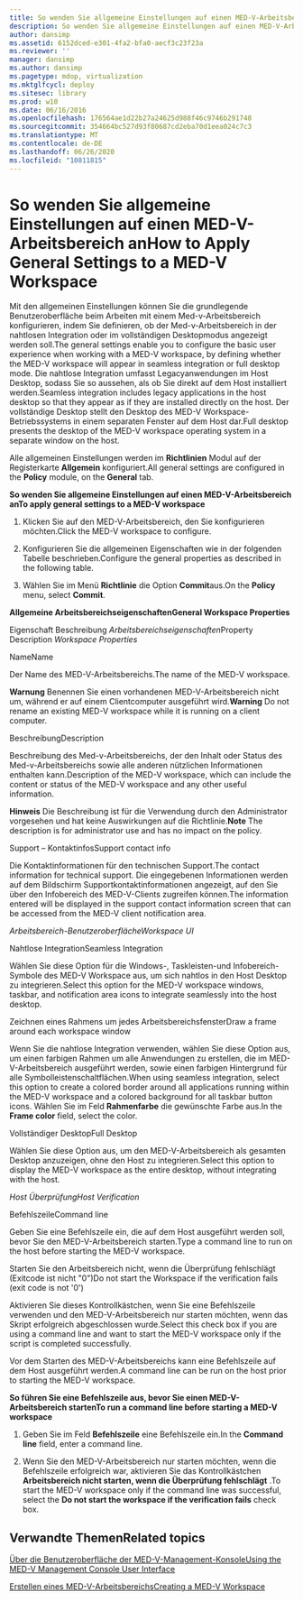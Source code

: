 ```yaml
---
title: So wenden Sie allgemeine Einstellungen auf einen MED-V-Arbeitsbereich an
description: So wenden Sie allgemeine Einstellungen auf einen MED-V-Arbeitsbereich an
author: dansimp
ms.assetid: 6152dced-e301-4fa2-bfa0-aecf3c23f23a
ms.reviewer: ''
manager: dansimp
ms.author: dansimp
ms.pagetype: mdop, virtualization
ms.mktglfcycl: deploy
ms.sitesec: library
ms.prod: w10
ms.date: 06/16/2016
ms.openlocfilehash: 176564ae1d22b27a24625d988f46c9746b291748
ms.sourcegitcommit: 354664bc527d93f80687cd2eba70d1eea024c7c3
ms.translationtype: MT
ms.contentlocale: de-DE
ms.lasthandoff: 06/26/2020
ms.locfileid: "10811815"
---
```

# <span data-ttu-id="0c5d5-103">So wenden Sie allgemeine Einstellungen auf einen MED-V-Arbeitsbereich an</span><span class="sxs-lookup"><span data-stu-id="0c5d5-103">How to Apply General Settings to a MED-V Workspace</span></span>


<span data-ttu-id="0c5d5-104">Mit den allgemeinen Einstellungen können Sie die grundlegende Benutzeroberfläche beim Arbeiten mit einem Med-v-Arbeitsbereich konfigurieren, indem Sie definieren, ob der Med-v-Arbeitsbereich in der nahtlosen Integration oder im vollständigen Desktopmodus angezeigt werden soll.</span><span class="sxs-lookup"><span data-stu-id="0c5d5-104">The general settings enable you to configure the basic user experience when working with a MED-V workspace, by defining whether the MED-V workspace will appear in seamless integration or full desktop mode.</span></span> <span data-ttu-id="0c5d5-105">Die nahtlose Integration umfasst Legacyanwendungen im Host Desktop, sodass Sie so aussehen, als ob Sie direkt auf dem Host installiert werden.</span><span class="sxs-lookup"><span data-stu-id="0c5d5-105">Seamless integration includes legacy applications in the host desktop so that they appear as if they are installed directly on the host.</span></span> <span data-ttu-id="0c5d5-106">Der vollständige Desktop stellt den Desktop des MED-V Workspace-Betriebssystems in einem separaten Fenster auf dem Host dar.</span><span class="sxs-lookup"><span data-stu-id="0c5d5-106">Full desktop presents the desktop of the MED-V workspace operating system in a separate window on the host.</span></span>

<span data-ttu-id="0c5d5-107">Alle allgemeinen Einstellungen werden im **Richtlinien** Modul auf der Registerkarte **Allgemein** konfiguriert.</span><span class="sxs-lookup"><span data-stu-id="0c5d5-107">All general settings are configured in the **Policy** module, on the **General** tab.</span></span>

**<span data-ttu-id="0c5d5-108">So wenden Sie allgemeine Einstellungen auf einen MED-V-Arbeitsbereich an</span><span class="sxs-lookup"><span data-stu-id="0c5d5-108">To apply general settings to a MED-V workspace</span></span>**

1.  <span data-ttu-id="0c5d5-109">Klicken Sie auf den MED-V-Arbeitsbereich, den Sie konfigurieren möchten.</span><span class="sxs-lookup"><span data-stu-id="0c5d5-109">Click the MED-V workspace to configure.</span></span>

2.  <span data-ttu-id="0c5d5-110">Konfigurieren Sie die allgemeinen Eigenschaften wie in der folgenden Tabelle beschrieben.</span><span class="sxs-lookup"><span data-stu-id="0c5d5-110">Configure the general properties as described in the following table.</span></span>

3.  <span data-ttu-id="0c5d5-111">Wählen Sie im Menü **Richtlinie** die Option **Commit**aus.</span><span class="sxs-lookup"><span data-stu-id="0c5d5-111">On the **Policy** menu, select **Commit**.</span></span>

**<span data-ttu-id="0c5d5-112">Allgemeine Arbeitsbereichseigenschaften</span><span class="sxs-lookup"><span data-stu-id="0c5d5-112">General Workspace Properties</span></span>**

<span data-ttu-id="0c5d5-113">Eigenschaft Beschreibung *Arbeitsbereichseigenschaften*</span><span class="sxs-lookup"><span data-stu-id="0c5d5-113">Property Description *Workspace Properties*</span></span>

<span data-ttu-id="0c5d5-114">Name</span><span class="sxs-lookup"><span data-stu-id="0c5d5-114">Name</span></span>

<span data-ttu-id="0c5d5-115">Der Name des MED-V-Arbeitsbereichs.</span><span class="sxs-lookup"><span data-stu-id="0c5d5-115">The name of the MED-V workspace.</span></span>

<span data-ttu-id="0c5d5-116">**Warnung**  Benennen Sie einen vorhandenen MED-V-Arbeitsbereich nicht um, während er auf einem Clientcomputer ausgeführt wird.</span><span class="sxs-lookup"><span data-stu-id="0c5d5-116">**Warning** Do not rename an existing MED-V workspace while it is running on a client computer.</span></span>

 

<span data-ttu-id="0c5d5-117">Beschreibung</span><span class="sxs-lookup"><span data-stu-id="0c5d5-117">Description</span></span>

<span data-ttu-id="0c5d5-118">Beschreibung des Med-v-Arbeitsbereichs, der den Inhalt oder Status des Med-v-Arbeitsbereichs sowie alle anderen nützlichen Informationen enthalten kann.</span><span class="sxs-lookup"><span data-stu-id="0c5d5-118">Description of the MED-V workspace, which can include the content or status of the MED-V workspace and any other useful information.</span></span>

<span data-ttu-id="0c5d5-119">**Hinweis**  Die Beschreibung ist für die Verwendung durch den Administrator vorgesehen und hat keine Auswirkungen auf die Richtlinie.</span><span class="sxs-lookup"><span data-stu-id="0c5d5-119">**Note** The description is for administrator use and has no impact on the policy.</span></span>

 

<span data-ttu-id="0c5d5-120">Support – Kontaktinfos</span><span class="sxs-lookup"><span data-stu-id="0c5d5-120">Support contact info</span></span>

<span data-ttu-id="0c5d5-121">Die Kontaktinformationen für den technischen Support.</span><span class="sxs-lookup"><span data-stu-id="0c5d5-121">The contact information for technical support.</span></span> <span data-ttu-id="0c5d5-122">Die eingegebenen Informationen werden auf dem Bildschirm Supportkontaktinformationen angezeigt, auf den Sie über den Infobereich des MED-V-Clients zugreifen können.</span><span class="sxs-lookup"><span data-stu-id="0c5d5-122">The information entered will be displayed in the support contact information screen that can be accessed from the MED-V client notification area.</span></span>

*<span data-ttu-id="0c5d5-123">Arbeitsbereich-Benutzeroberfläche</span><span class="sxs-lookup"><span data-stu-id="0c5d5-123">Workspace UI</span></span>*

<span data-ttu-id="0c5d5-124">Nahtlose Integration</span><span class="sxs-lookup"><span data-stu-id="0c5d5-124">Seamless Integration</span></span>

<span data-ttu-id="0c5d5-125">Wählen Sie diese Option für die Windows-, Taskleisten-und Infobereich-Symbole des MED-V Workspace aus, um sich nahtlos in den Host Desktop zu integrieren.</span><span class="sxs-lookup"><span data-stu-id="0c5d5-125">Select this option for the MED-V workspace windows, taskbar, and notification area icons to integrate seamlessly into the host desktop.</span></span>

<span data-ttu-id="0c5d5-126">Zeichnen eines Rahmens um jedes Arbeitsbereichsfenster</span><span class="sxs-lookup"><span data-stu-id="0c5d5-126">Draw a frame around each workspace window</span></span>

<span data-ttu-id="0c5d5-127">Wenn Sie die nahtlose Integration verwenden, wählen Sie diese Option aus, um einen farbigen Rahmen um alle Anwendungen zu erstellen, die im MED-V-Arbeitsbereich ausgeführt werden, sowie einen farbigen Hintergrund für alle Symbolleistenschaltflächen.</span><span class="sxs-lookup"><span data-stu-id="0c5d5-127">When using seamless integration, select this option to create a colored border around all applications running within the MED-V workspace and a colored background for all taskbar button icons.</span></span> <span data-ttu-id="0c5d5-128">Wählen Sie im Feld **Rahmenfarbe** die gewünschte Farbe aus.</span><span class="sxs-lookup"><span data-stu-id="0c5d5-128">In the **Frame color** field, select the color.</span></span>

<span data-ttu-id="0c5d5-129">Vollständiger Desktop</span><span class="sxs-lookup"><span data-stu-id="0c5d5-129">Full Desktop</span></span>

<span data-ttu-id="0c5d5-130">Wählen Sie diese Option aus, um den MED-V-Arbeitsbereich als gesamten Desktop anzuzeigen, ohne den Host zu integrieren.</span><span class="sxs-lookup"><span data-stu-id="0c5d5-130">Select this option to display the MED-V workspace as the entire desktop, without integrating with the host.</span></span>

*<span data-ttu-id="0c5d5-131">Host Überprüfung</span><span class="sxs-lookup"><span data-stu-id="0c5d5-131">Host Verification</span></span>*

<span data-ttu-id="0c5d5-132">Befehlszeile</span><span class="sxs-lookup"><span data-stu-id="0c5d5-132">Command line</span></span>

<span data-ttu-id="0c5d5-133">Geben Sie eine Befehlszeile ein, die auf dem Host ausgeführt werden soll, bevor Sie den MED-V-Arbeitsbereich starten.</span><span class="sxs-lookup"><span data-stu-id="0c5d5-133">Type a command line to run on the host before starting the MED-V workspace.</span></span>

<span data-ttu-id="0c5d5-134">Starten Sie den Arbeitsbereich nicht, wenn die Überprüfung fehlschlägt (Exitcode ist nicht "0")</span><span class="sxs-lookup"><span data-stu-id="0c5d5-134">Do not start the Workspace if the verification fails (exit code is not '0')</span></span>

<span data-ttu-id="0c5d5-135">Aktivieren Sie dieses Kontrollkästchen, wenn Sie eine Befehlszeile verwenden und den MED-V-Arbeitsbereich nur starten möchten, wenn das Skript erfolgreich abgeschlossen wurde.</span><span class="sxs-lookup"><span data-stu-id="0c5d5-135">Select this check box if you are using a command line and want to start the MED-V workspace only if the script is completed successfully.</span></span>

 

<span data-ttu-id="0c5d5-136">Vor dem Starten des MED-V-Arbeitsbereichs kann eine Befehlszeile auf dem Host ausgeführt werden.</span><span class="sxs-lookup"><span data-stu-id="0c5d5-136">A command line can be run on the host prior to starting the MED-V workspace.</span></span>

**<span data-ttu-id="0c5d5-137">So führen Sie eine Befehlszeile aus, bevor Sie einen MED-V-Arbeitsbereich starten</span><span class="sxs-lookup"><span data-stu-id="0c5d5-137">To run a command line before starting a MED-V workspace</span></span>**

1.  <span data-ttu-id="0c5d5-138">Geben Sie im Feld **Befehlszeile** eine Befehlszeile ein.</span><span class="sxs-lookup"><span data-stu-id="0c5d5-138">In the **Command line** field, enter a command line.</span></span>

2.  <span data-ttu-id="0c5d5-139">Wenn Sie den MED-V-Arbeitsbereich nur starten möchten, wenn die Befehlszeile erfolgreich war, aktivieren Sie das Kontrollkästchen **Arbeitsbereich nicht starten, wenn die Überprüfung fehlschlägt** .</span><span class="sxs-lookup"><span data-stu-id="0c5d5-139">To start the MED-V workspace only if the command line was successful, select the **Do not start the workspace if the verification fails** check box.</span></span>

## <span data-ttu-id="0c5d5-140">Verwandte Themen</span><span class="sxs-lookup"><span data-stu-id="0c5d5-140">Related topics</span></span>


[<span data-ttu-id="0c5d5-141">Über die Benutzeroberfläche der MED-V-Management-Konsole</span><span class="sxs-lookup"><span data-stu-id="0c5d5-141">Using the MED-V Management Console User Interface</span></span>](using-the-med-v-management-console-user-interface.md)

[<span data-ttu-id="0c5d5-142">Erstellen eines MED-V-Arbeitsbereichs</span><span class="sxs-lookup"><span data-stu-id="0c5d5-142">Creating a MED-V Workspace</span></span>](creating-a-med-v-workspacemedv-10-sp1.md)

 

 





